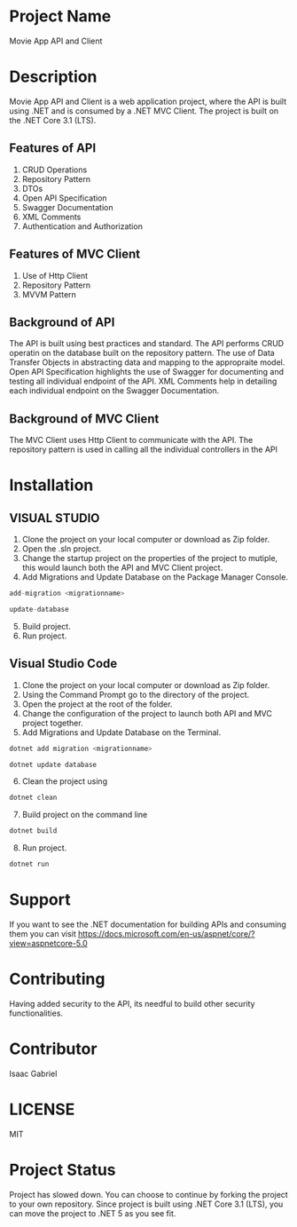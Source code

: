 # Project Name
Movie App API and Client

# Description
Movie App API and Client is a web application project, where the API is built using .NET and is consumed by a .NET MVC Client.
The project is built on the .NET Core 3.1 (LTS).
## Features of API
1. CRUD Operations
2. Repository Pattern
3. DTOs
4. Open API Specification
5. Swagger Documentation
6. XML Comments
7. Authentication and Authorization

## Features of MVC Client
1. Use of Http Client
2. Repository Pattern
3. MVVM Pattern

## Background of API
The API is built using best practices and standard. The API performs CRUD operatin on the database built on the repository pattern.
The use of Data Transfer Objects in abstracting data and mapping to the appropraite model.
Open API Specification highlights the use of Swagger for documenting and testing all individual endpoint of the API.
XML Comments help in detailing each individual endpoint on the Swagger Documentation.

## Background of MVC Client
The MVC Client uses Http Client to communicate with the API.
The repository pattern is used in calling all the individual controllers in the API

# Installation
## VISUAL STUDIO
1. Clone the project on your local computer or download as Zip folder. 
2. Open the .sln project. 
3. Change the startup project on the properties of the project to mutiple, this would launch both the API and MVC Client project.
4. Add Migrations and Update Database on the Package Manager Console.
``` C#
add-migration <migrationname>

update-database
```
5. Build project.
6. Run project.

## Visual Studio Code
1. Clone the project on your local computer or download as Zip folder. 
2. Using the Command Prompt go to the directory of the project.
3. Open the project at the root of the folder.
4. Change the configuration of the project to launch both API and MVC project together.
5. Add Migrations and Update Database on the Terminal.
``` C#
dotnet add migration <migrationname>

dotnet update database
```
6. Clean the project using
``` C#
dotnet clean
```
7. Build project on the command line
``` C#
dotnet build
```
8. Run project.
``` C#
dotnet run
```
# Support
If you want to see the .NET documentation for building APIs and consuming them you can visit https://docs.microsoft.com/en-us/aspnet/core/?view=aspnetcore-5.0

# Contributing
Having added security to the API, its needful to build other security functionalities.

# Contributor
Isaac Gabriel

# LICENSE
MIT

# Project Status
Project has slowed down. You can choose to continue by forking the project to your own repository.
Since project is built using .NET Core 3.1 (LTS), you can move the project to .NET 5 as you see fit.
